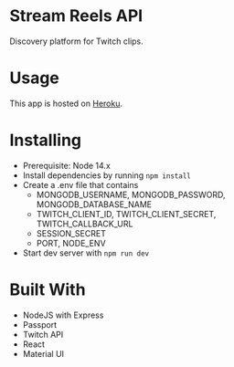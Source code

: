 # Stream Reels API

Discovery platform for Twitch clips.

# Usage

This app is hosted on [Heroku](https://streamreels.herokuapp.com).

# Installing

- Prerequisite: Node 14.x
- Install dependencies by running `npm install`
- Create a .env file that contains
  - MONGODB_USERNAME, MONGODB_PASSWORD, MONGODB_DATABASE_NAME
  - TWITCH_CLIENT_ID, TWITCH_CLIENT_SECRET, TWITCH_CALLBACK_URL
  - SESSION_SECRET
  - PORT, NODE_ENV
- Start dev server with `npm run dev`

# Built With

- NodeJS with Express
- Passport
- Twitch API
- React
- Material UI
